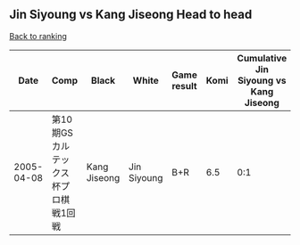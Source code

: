 ## Jin Siyoung vs Kang Jiseong Head to head

[Back to ranking](../../index.md)




| **Date** | **Comp** | **Black** | **White** | **Game result** | **Komi** | **Cumulative Jin Siyoung vs Kang Jiseong** | **Jin Siyoung streak** | **Kang Jiseong streak** | 
| --- | --- | --- | --- | --- | --- | --- | --- | --- |
| 2005-04-08 | 第10期GSカルテックス杯プロ棋戦1回戦 | Kang Jiseong | Jin Siyoung | B+R | 6.5 | 0:1 | 0 | 1 |




